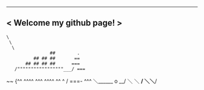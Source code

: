 _________________________
< Welcome my github page! >
 -------------------------
    \
     \
      \
                    ##        .
              ## ## ##       ==
           ## ## ## ##      ===
       /"""""""""""""""""___/ ===
  ~~ {^^ ^^^^ ^^^ ^^^^ ^^ ^  /  ===- ^^^
       ＼______  o           __/
         ＼    ＼         __/
           ＼____＼______/
